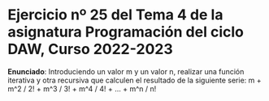 # Ejercicio nº 25 del Tema 4 de la asignatura Programación del ciclo DAW, Curso 2022-2023
**Enunciado**: Introduciendo un valor m y un valor n, realizar una función iterativa y otra recursiva que calculen el resultado de la siguiente serie:
m + m^2 / 2! + m^3 / 3! + m^4 / 4! + ... + m^n / n!